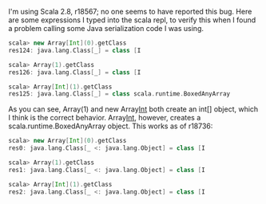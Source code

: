 I'm using Scala 2.8, r18567; no one seems to have reported this bug.  Here are some expressions I typed into the scala repl, to verify this when I found a problem calling some Java serialization code I was using.

```scala
scala> new Array[Int](0).getClass
res124: java.lang.Class[_] = class [I

scala> Array(1).getClass
res126: java.lang.Class[_] = class [I

scala> Array[Int](1).getClass
res125: java.lang.Class[_] = class scala.runtime.BoxedAnyArray
```

As you can see, Array(1) and new Array[Int](0) both create an int[] object, which I think is the correct behavior.  Array[Int](1), however, creates a scala.runtime.BoxedAnyArray object.
This works as of r18736:
```scala
scala> new Array[Int](0).getClass
res0: java.lang.Class[_ <: java.lang.Object] = class [I

scala> Array(1).getClass
res1: java.lang.Class[_ <: java.lang.Object] = class [I

scala> Array[Int](1).getClass
res2: java.lang.Class[_ <: java.lang.Object] = class [I
```
